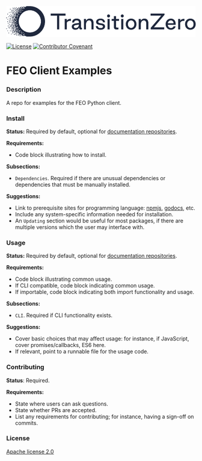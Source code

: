 <picture>
  <source media="(prefers-color-scheme: dark)" srcset="https://github.com/transition-zero/.github/raw/main/profile/img/logo-dark.png">
  <img alt="TransitionZero Logo" width="1000px" src="https://github.com/transition-zero/.github/raw/main/profile/img/logo-light.png">
  <a href="https://www.transitionzero.org/">
</picture>

[![License][license badge]][license]
[![Contributor Covenant][contributor covenant badge]][code of conduct]

[contributor covenant badge]: https://img.shields.io/badge/Contributor%20Covenant-2.1-4baaaa.svg
[code of conduct]: https://github.com/transition-zero/feo-client-examples/blob/main/CODE-OF-CONDUCT.md
[license badge]: https://img.shields.io/badge/License-Apache_2.0-blue.svg
[license]: https://opensource.org/licenses/Apache-2.0

# FEO Client Examples

### Description

A repo for examples for the FEO Python client.

### Install
**Status:** Required by default, optional for [documentation repositories](#definitions).

**Requirements:**
- Code block illustrating how to install.

**Subsections:**
- `Dependencies`. Required if there are unusual dependencies or dependencies that must be manually installed.

**Suggestions:**
- Link to prerequisite sites for programming language: [npmjs](https://npmjs.com), [godocs](https://godoc.org), etc.
- Include any system-specific information needed for installation.
- An `Updating` section would be useful for most packages, if there are multiple versions which the user may interface with.

### Usage
**Status:** Required by default, optional for [documentation repositories](#definitions).

**Requirements:**
- Code block illustrating common usage.
- If CLI compatible, code block indicating common usage.
- If importable, code block indicating both import functionality and usage.

**Subsections:**
- `CLI`. Required if CLI functionality exists.

**Suggestions:**
- Cover basic choices that may affect usage: for instance, if JavaScript, cover promises/callbacks, ES6 here.
- If relevant, point to a runnable file for the usage code.


### Contributing
**Status**: Required.

**Requirements:**
- State where users can ask questions.
- State whether PRs are accepted.
- List any requirements for contributing; for instance, having a sign-off on commits.



### License

[Apache license 2.0](LICENSE)
